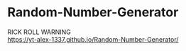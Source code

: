 # Random-Number-Generator
RICK ROLL WARNING<br>
https://yt-alex-1337.github.io/Random-Number-Generator/
